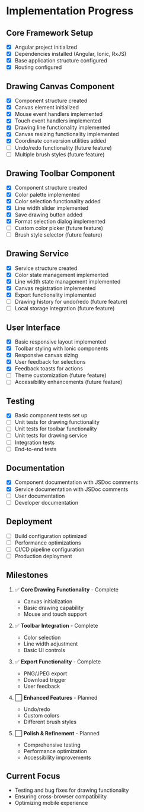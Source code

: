 # Implementation Progress

## Core Framework Setup
- [x] Angular project initialized
- [x] Dependencies installed (Angular, Ionic, RxJS)
- [x] Base application structure configured
- [x] Routing configured

## Drawing Canvas Component
- [x] Component structure created
- [x] Canvas element initialized
- [x] Mouse event handlers implemented
- [x] Touch event handlers implemented
- [x] Drawing line functionality implemented
- [x] Canvas resizing functionality implemented
- [x] Coordinate conversion utilities added
- [ ] Undo/redo functionality (future feature)
- [ ] Multiple brush styles (future feature)

## Drawing Toolbar Component
- [x] Component structure created
- [x] Color palette implemented
- [x] Color selection functionality added
- [x] Line width slider implemented
- [x] Save drawing button added
- [x] Format selection dialog implemented
- [ ] Custom color picker (future feature)
- [ ] Brush style selector (future feature)

## Drawing Service
- [x] Service structure created
- [x] Color state management implemented
- [x] Line width state management implemented
- [x] Canvas registration implemented
- [x] Export functionality implemented
- [ ] Drawing history for undo/redo (future feature)
- [ ] Local storage integration (future feature)

## User Interface
- [x] Basic responsive layout implemented
- [x] Toolbar styling with Ionic components
- [x] Responsive canvas sizing
- [x] User feedback for selections
- [x] Feedback toasts for actions
- [ ] Theme customization (future feature)
- [ ] Accessibility enhancements (future feature)

## Testing
- [x] Basic component tests set up
- [ ] Unit tests for drawing functionality
- [ ] Unit tests for toolbar functionality
- [ ] Unit tests for drawing service
- [ ] Integration tests
- [ ] End-to-end tests

## Documentation
- [x] Component documentation with JSDoc comments
- [x] Service documentation with JSDoc comments
- [ ] User documentation
- [ ] Developer documentation

## Deployment
- [ ] Build configuration optimized
- [ ] Performance optimizations
- [ ] CI/CD pipeline configuration
- [ ] Production deployment

## Milestones
1. ✅ **Core Drawing Functionality** - Complete
   - Canvas initialization
   - Basic drawing capability
   - Mouse and touch support

2. ✅ **Toolbar Integration** - Complete
   - Color selection
   - Line width adjustment
   - Basic UI controls

3. ✅ **Export Functionality** - Complete
   - PNG/JPEG export
   - Download trigger
   - User feedback

4. ⬜ **Enhanced Features** - Planned
   - Undo/redo
   - Custom colors
   - Different brush styles

5. ⬜ **Polish & Refinement** - Planned
   - Comprehensive testing
   - Performance optimization
   - Accessibility improvements

## Current Focus
- Testing and bug fixes for drawing functionality
- Ensuring cross-browser compatibility
- Optimizing mobile experience 
